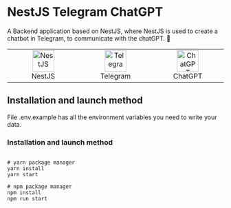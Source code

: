# NestJS Telegram ChatGPT

A Backend application based on NestJS, where NestJS is used to create a chatbot in Telegram, to communicate with the chatGPT. 📗

<table width="100%">
  <tr>
    <td align="center" valign="middle" width="17%">
      <a href="https://nestjs.com/">
        <img height="50" alt="NestJS" src="https://hsto.org/getpro/habr/post_images/d11/98b/ac8/d1198bac8e4ced0d89d5e5983061f418.png"/>
      </a>
      <br />
      NestJS
    </td>
    <td align="center" valign="middle" width="17%">
      <a href="https://www.postgresql.org/">
      <img height="50" alt="Telegram" src="https://upload.wikimedia.org/wikipedia/commons/thumb/8/82/Telegram_logo.svg/2048px-Telegram_logo.svg.png"/>
      </a>
      <br />
      Telegram
    </td>
    <td align="center" valign="middle" width="17%">
      <a href="https://typeorm.io/">
      <img height="50" alt="ChatGPT" src="https://upload.wikimedia.org/wikipedia/commons/thumb/0/04/ChatGPT_logo.svg/640px-ChatGPT_logo.svg.png"/>
      </a>
      <br />
      ChatGPT
    </td>
  </tr>
</table>

## Installation and launch method
File .env.example has all the environment variables you need to write your data.

### Installation and launch method
```shell

# yarn package manager
yarn install
yarn start

# npm package manager
npm install
npm run start
```